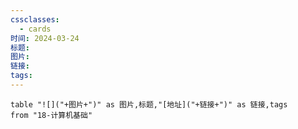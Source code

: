 ```yaml
---
cssclasses:
  - cards
时间: 2024-03-24
标题: 
图片: 
链接: 
tags:
---
```


```dataview
table "![]("+图片+")" as 图片,标题,"[地址]("+链接+")" as 链接,tags
from "18-计算机基础"
```

